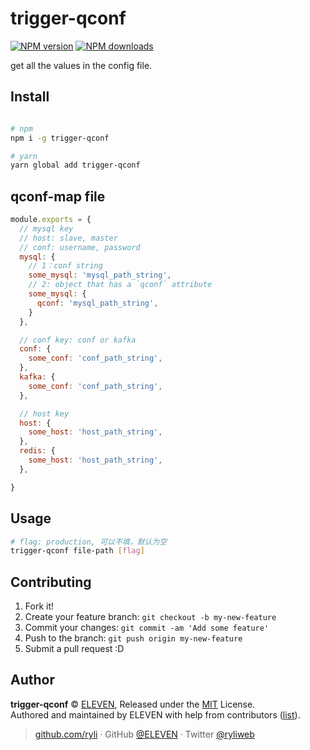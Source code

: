 
# trigger-qconf

[![NPM version](https://badgen.net/npm/v/trigger-qconf)](https://npmjs.com/package/trigger-qconf) [![NPM downloads](https://badgen.net/npm/dm/trigger-qconf)](https://npmjs.com/package/trigger-qconf)

get all the values in the config file.

## Install

```bash

# npm
npm i -g trigger-qconf

# yarn
yarn global add trigger-qconf
```

## qconf-map file

```js
module.exports = {
  // mysql key
  // host: slave, master
  // conf: username, password
  mysql: {
    // 1：conf string
    some_mysql: 'mysql_path_string',
    // 2: object that has a `qconf` attribute
    some_mysql: {
      qconf: 'mysql_path_string',
    }
  },

  // conf key: conf or kafka
  conf: {
    some_conf: 'conf_path_string',
  },
  kafka: {
    some_conf: 'conf_path_string',
  },

  // host key
  host: {
    some_host: 'host_path_string',
  },
  redis: {
    some_host: 'host_path_string',
  },

}
```

## Usage

```bash
# flag: production, 可以不填，默认为空
trigger-qconf file-path [flag]
```

## Contributing

1. Fork it!
2. Create your feature branch: `git checkout -b my-new-feature`
3. Commit your changes: `git commit -am 'Add some feature'`
4. Push to the branch: `git push origin my-new-feature`
5. Submit a pull request :D


## Author

**trigger-qconf** © [ELEVEN](https://github.com/ryli), Released under the [MIT](./LICENSE) License.<br>
Authored and maintained by ELEVEN with help from contributors ([list](https://github.com/ryli/trigger-qconf/contributors)).

> [github.com/ryli](https://github.com/ryli) · GitHub [@ELEVEN](https://github.com/ryli) · Twitter [@ryliweb](https://twitter.com/ryliweb)
